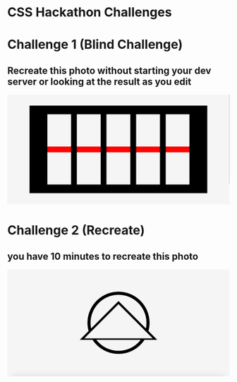 # CSS Hackathon Challenges

# Challenge 1 (Blind Challenge)

## Recreate this photo without starting your dev server or looking at the result as you edit

<img src="./Challenge1/Challenge-1.png">

# Challenge 2 (Recreate)

## you have 10 minutes to recreate this photo

<img src="./Challenge2/css-challenge.png">
